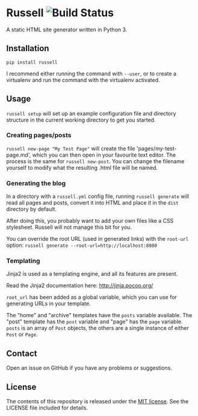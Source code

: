# Russell ![Build Status](https://travis-ci.org/anlutro/russell.png?branch=master)

A static HTML site generator written in Python 3.

## Installation

	pip install russell

I recommend either running the command with `--user`, or to create a virtualenv
and run the command with the virtualenv activated.

## Usage

`russell setup` will set up an example configuration file and directory
structure in the current working directory to get you started.

### Creating pages/posts

`russell new-page "My Test Page"` will create the file 'pages/my-test-page.md',
which you can then open in your favourite text editor. The process is the same
for `russell new-post`. You can change the filename yourself to modify what the
resulting .html file will be named.

### Generating the blog

In a directory with a `russell.yml` config file, running `russell generate` will
read all pages and posts, convert it into HTML and place it in the `dist`
directory by default.

After doing this, you probably want to add your own files like a CSS stylesheet.
Russell will not manage this bit for you.

You can override the root URL (used in generated links) with the `root-url`
option: `russell generate --root-url=http://localhost:8080`

### Templating

Jinja2 is used as a templating engine, and all its features are present.

Read the Jinja2 documentation here: http://jinja.pocoo.org/

`root_url` has been added as a global variable, which you can use for generating
URLs in your template.

The "home" and "archive" templates have the `posts` variable available. The
"post" template has the `post` variable and "page" has the `page` variable.
`posts` is an array of `Post` objects, the others are a single instance of
either `Post` or `Page`.

## Contact

Open an issue on GitHub if you have any problems or suggestions.

## License

The contents of this repository is released under the [MIT
license](http://opensource.org/licenses/MIT). See the LICENSE file included for
details.

